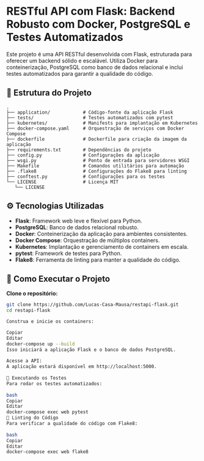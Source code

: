 # RESTful API com Flask: Backend Robusto com Docker, PostgreSQL e Testes Automatizados

Este projeto é uma API RESTful desenvolvida com Flask, estruturada para oferecer um backend sólido e escalável. Utiliza Docker para conteinerização, PostgreSQL como banco de dados relacional e inclui testes automatizados para garantir a qualidade do código.

## 🧱 Estrutura do Projeto
```plaintext
.
├── application/            # Código-fonte da aplicação Flask
├── tests/                  # Testes automatizados com pytest
├── kubernetes/             # Manifests para implantação em Kubernetes
├── docker-compose.yaml     # Orquestração de serviços com Docker Compose
├── dockerfile              # Dockerfile para criação da imagem da aplicação
├── requirements.txt        # Dependências do projeto
├── config.py               # Configurações da aplicação
├── wsgi.py                 # Ponto de entrada para servidores WSGI
├── Makefile                # Comandos utilitários para automação
├── .flake8                 # Configurações do Flake8 para linting
├── conftest.py             # Configurações para os testes
└── LICENSE                 # Licença MIT
   └── LICENSE  
```
## ⚙️ Tecnologias Utilizadas

- **Flask**: Framework web leve e flexível para Python.
- **PostgreSQL**: Banco de dados relacional robusto.
- **Docker**: Conteinerização da aplicação para ambientes consistentes.
- **Docker Compose**: Orquestração de múltiplos containers.
- **Kubernetes**: Implantação e gerenciamento de containers em escala.
- **pytest**: Framework de testes para Python.
- **Flake8**: Ferramenta de linting para manter a qualidade do código.

## 🚀 Como Executar o Projeto

 **Clone o repositório:**

   ```bash
   git clone https://github.com/Lucas-Casa-Mausa/restapi-flask.git
   cd restapi-flask
   
   Construa e inicie os containers:

   Copiar
   Editar
   docker-compose up --build
   Isso iniciará a aplicação Flask e o banco de dados PostgreSQL.
    
   Acesse a API:    
   A aplicação estará disponível em http://localhost:5000.
    
   🧪 Executando os Testes
   Para rodar os testes automatizados:
    
   bash
   Copiar
   Editar
   docker-compose exec web pytest
   🧹 Linting do Código
   Para verificar a qualidade do código com Flake8:
    
   bash
   Copiar
   Editar
   docker-compose exec web flake8
```
